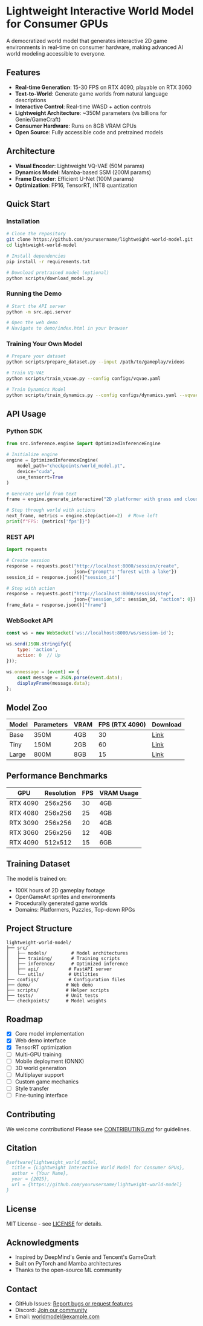 # Lightweight Interactive World Model for Consumer GPUs

A democratized world model that generates interactive 2D game environments in real-time on consumer hardware, making advanced AI world modeling accessible to everyone.

## Features

- **Real-time Generation**: 15-30 FPS on RTX 4090, playable on RTX 3060
- **Text-to-World**: Generate game worlds from natural language descriptions
- **Interactive Control**: Real-time WASD + action controls
- **Lightweight Architecture**: ~350M parameters (vs billions for Genie/GameCraft)
- **Consumer Hardware**: Runs on 8GB VRAM GPUs
- **Open Source**: Fully accessible code and pretrained models

## Architecture

- **Visual Encoder**: Lightweight VQ-VAE (50M params)
- **Dynamics Model**: Mamba-based SSM (200M params)  
- **Frame Decoder**: Efficient U-Net (100M params)
- **Optimization**: FP16, TensorRT, INT8 quantization

## Quick Start

### Installation

```bash
# Clone the repository
git clone https://github.com/yourusername/lightweight-world-model.git
cd lightweight-world-model

# Install dependencies
pip install -r requirements.txt

# Download pretrained model (optional)
python scripts/download_model.py
```

### Running the Demo

```bash
# Start the API server
python -m src.api.server

# Open the web demo
# Navigate to demo/index.html in your browser
```

### Training Your Own Model

```bash
# Prepare your dataset
python scripts/prepare_dataset.py --input /path/to/gameplay/videos

# Train VQ-VAE
python scripts/train_vqvae.py --config configs/vqvae.yaml

# Train Dynamics Model
python scripts/train_dynamics.py --config configs/dynamics.yaml --vqvae-checkpoint checkpoints/vqvae/best.pt
```

## API Usage

### Python SDK

```python
from src.inference.engine import OptimizedInferenceEngine

# Initialize engine
engine = OptimizedInferenceEngine(
    model_path="checkpoints/world_model.pt",
    device="cuda",
    use_tensorrt=True
)

# Generate world from text
frame = engine.generate_interactive("2D platformer with grass and clouds")

# Step through world with actions
next_frame, metrics = engine.step(action=2)  # Move left
print(f"FPS: {metrics['fps']}")
```

### REST API

```python
import requests

# Create session
response = requests.post("http://localhost:8000/session/create", 
                         json={"prompt": "forest with a lake"})
session_id = response.json()["session_id"]

# Step with action
response = requests.post("http://localhost:8000/session/step",
                         json={"session_id": session_id, "action": 0})
frame_data = response.json()["frame"]
```

### WebSocket API

```javascript
const ws = new WebSocket('ws://localhost:8000/ws/session-id');

ws.send(JSON.stringify({
    type: 'action',
    action: 0  // Up
}));

ws.onmessage = (event) => {
    const message = JSON.parse(event.data);
    displayFrame(message.data);
};
```

## Model Zoo

| Model | Parameters | VRAM | FPS (RTX 4090) | Download |
|-------|------------|------|----------------|----------|
| Base | 350M | 4GB | 30 | [Link](#) |
| Tiny | 150M | 2GB | 60 | [Link](#) |
| Large | 800M | 8GB | 15 | [Link](#) |

## Performance Benchmarks

| GPU | Resolution | FPS | VRAM Usage |
|-----|------------|-----|------------|
| RTX 4090 | 256x256 | 30 | 4GB |
| RTX 4080 | 256x256 | 25 | 4GB |
| RTX 3090 | 256x256 | 20 | 4GB |
| RTX 3060 | 256x256 | 12 | 4GB |
| RTX 4090 | 512x512 | 15 | 6GB |

## Training Dataset

The model is trained on:
- 100K hours of 2D gameplay footage
- OpenGameArt sprites and environments
- Procedurally generated game worlds
- Domains: Platformers, Puzzles, Top-down RPGs

## Project Structure

```
lightweight-world-model/
├── src/
│   ├── models/         # Model architectures
│   ├── training/       # Training scripts
│   ├── inference/      # Optimized inference
│   ├── api/           # FastAPI server
│   └── utils/         # Utilities
├── configs/           # Configuration files
├── demo/             # Web demo
├── scripts/          # Helper scripts
├── tests/            # Unit tests
└── checkpoints/      # Model weights
```

## Roadmap

- [x] Core model implementation
- [x] Web demo interface
- [x] TensorRT optimization
- [ ] Multi-GPU training
- [ ] Mobile deployment (ONNX)
- [ ] 3D world generation
- [ ] Multiplayer support
- [ ] Custom game mechanics
- [ ] Style transfer
- [ ] Fine-tuning interface

## Contributing

We welcome contributions! Please see [CONTRIBUTING.md](CONTRIBUTING.md) for guidelines.

## Citation

```bibtex
@software{lightweight_world_model,
  title = {Lightweight Interactive World Model for Consumer GPUs},
  author = {Your Name},
  year = {2025},
  url = {https://github.com/yourusername/lightweight-world-model}
}
```

## License

MIT License - see [LICENSE](LICENSE) for details.

## Acknowledgments

- Inspired by DeepMind's Genie and Tencent's GameCraft
- Built on PyTorch and Mamba architectures
- Thanks to the open-source ML community

## Contact

- GitHub Issues: [Report bugs or request features](https://github.com/yourusername/lightweight-world-model/issues)
- Discord: [Join our community](https://discord.gg/worldmodels)
- Email: worldmodel@example.com